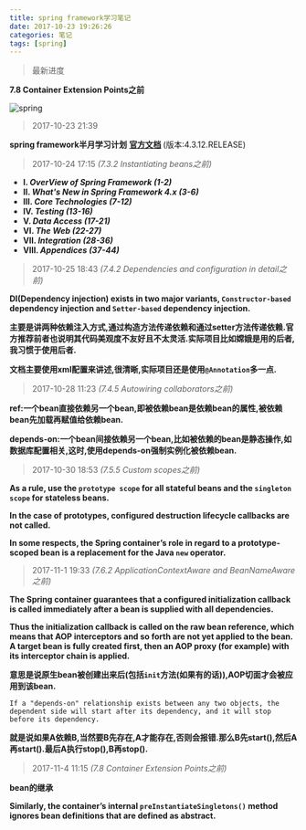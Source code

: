 ```yaml
---
title: spring framework学习笔记
date: 2017-10-23 19:26:26
categories: 笔记
tags: [spring]
---
```

> 最新进度 

**7.8 Container Extension Points之前**

![spring](http://ouq6u283u.bkt.clouddn.com/17-10-24-18:47springfirst.jpg)

> 2017-10-23 21:39

**spring framework半月学习计划** 
**[官方文档](https://docs.spring.io/spring/docs/4.3.12.RELEASE/spring-framework-reference/htmlsingle)&nbsp;**(版本:4.3.12.RELEASE)

<!--more-->

> 2017-10-24 17:15 *(7.3.2 Instantiating beans之前)*

- **Ⅰ. *OverView of Spring Framework (1-2)***
- **Ⅱ. *What's New in Spring Framework 4.x (3-6)***
- **Ⅲ. *Core Technologies (7-12)***
- **Ⅳ. *Testing (13-16)***
- **V. *Data Access (17-21)***
- **Ⅵ. *The Web (22-27)***
- **Ⅶ. *Integration (28-36)***
- **Ⅷ. *Appendices (37-44)***

> 2017-10-25 18:43 *(7.4.2 Dependencies and configuration in detail之前)*

**DI(Dependency injection) exists in two major variants, `Constructor-based` dependency injection and `Setter-based` dependency injection.**

**主要是讲两种依赖注入方式,通过构造方法传递依赖和通过setter方法传递依赖.官方推荐前者也说明其代码美观度不友好且不太灵活.实际项目比如嫦娥是用的后者,我习惯于使用后者.**

**文档主要使用xml配置来讲述,很清晰,实际项目还是使用`@Annotation`多一点.**

> 2017-10-28 11:23 *(7.4.5 Autowiring collaborators之前)*

**ref:一个bean直接依赖另一个bean,即被依赖bean是依赖bean的属性,被依赖bean先加载再赋值给依赖bean.**

**depends-on:一个bean间接依赖另一个bean,比如被依赖的bean是静态操作,如数据库配置相关,这时,使用depends-on强制实例化被依赖bean.**

> 2017-10-30 18:53 *(7.5.5 Custom scopes之前)*

**As a rule, use the `prototype scope` for all stateful beans and the `singleton scope` for stateless beans.**

**In the case of prototypes, configured destruction lifecycle callbacks are not called.**

**In some respects, the Spring container’s role in regard to a prototype-scoped bean is a replacement for the Java `new` operator.**

> 2017-11-1 19:33 *(7.6.2 ApplicationContextAware and BeanNameAware之前)*

**The Spring container guarantees that a configured initialization callback is called immediately after a bean is supplied with all dependencies.**

**Thus the initialization callback is called on the raw bean reference, which means that AOP interceptors and so forth are not yet applied to the bean. A target bean is fully created first, then an AOP proxy (for example) with its interceptor chain is applied.**

**意思是说原生bean被创建出来后(包括`init`方法(如果有的话)),AOP切面才会被应用到该bean.**

`If a "depends-on" relationship exists between any two objects, the dependent side will start after its dependency, and it will stop before its dependency.`

**就是说如果A依赖B,当然要B先存在,A才能存在,否则会报错.那么B先start(),然后A再start().最后A执行stop(),B再stop().**

> 2017-11-4 11:15 *(7.8 Container Extension Points之前)*

**bean的继承**

**Similarly, the container’s internal `preInstantiateSingletons()` method ignores bean definitions that are defined as abstract.**
